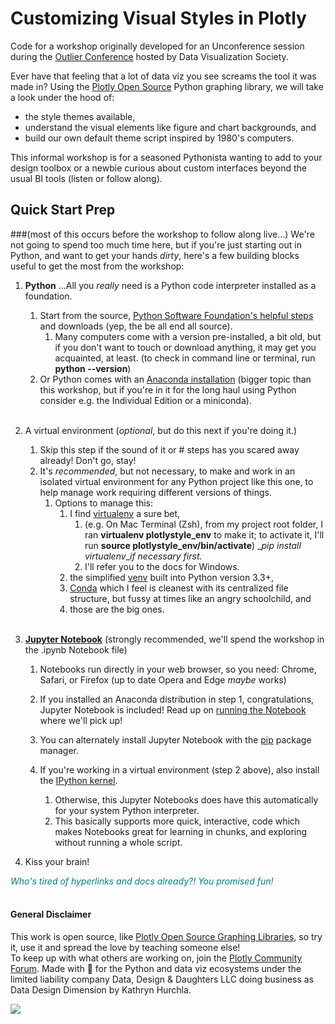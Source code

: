 # Customizing Visual Styles in Plotly

Code for a workshop originally developed for an Unconference session during the [Outlier Conference](https://outlierconf.com/) hosted by Data Visualization Society.

Ever have that feeling that a lot of data viz you see screams the tool it was made in? Using the [Plotly Open Source](https://github.com/plotly/plotly.py) Python graphing library, we will take a look under the hood of:

- the style themes available, 
- understand the visual elements like figure and chart backgrounds, and 
- build our own default theme script inspired by 1980's computers. 

This informal workshop is for a seasoned Pythonista wanting to add to your design toolbox or a newbie curious about custom interfaces beyond the usual BI tools (listen or follow along).

## Quick Start Prep 
###(most of this occurs before the workshop to follow along live...)
We're not going to spend too much time here, but if you're just starting out in Python, and want to get your hands _dirty_, here's a few building blocks useful to get the most from the workshop:

1. __Python__ ...All you _really_ need is a Python code interpreter installed as a foundation.
   1. Start from the source, [Python Software Foundation's helpful steps](https://wiki.python.org/moin/BeginnersGuide/Download) and downloads (yep, the be all end all source).
      1. Many computers come with a version pre-installed, a bit old, but if you don't want to touch or download anything, it may get you acquainted, at least. (to check in command line or terminal, run **python --version**)
   2. Or Python comes with an [Anaconda installation](https://docs.anaconda.com/anaconda/install/index.html) (bigger topic than this workshop, but if you're in it for the long haul using Python consider e.g. the Individual Edition or a miniconda).
<br><br>
2. A virtual environment (_optional_, but do this next if you're doing it.)
   1. Skip this step if the sound of it or # steps has you scared away already! Don't go, stay!
   2. It's _recommended_, but not necessary, to make and work in an isolated virtual environment for any Python project like this one, to help manage work requiring different versions of things. 
      1. Options to manage this: 
         1. I find [virtualenv](https://virtualenv.pypa.io/en/latest/user_guide.html#python-discovery) a sure bet, 
            1. (e.g. On Mac Terminal (Zsh), from my project root folder, I ran **virtualenv plotlystyle_env** to make it; to activate it, I'll run **source plotlystyle_env/bin/activate**) _*pip install virtualenv*__if necessary first._
            2. I'll refer you to the docs for Windows.
         2. the simplified [venv](https://docs.python.org/3/library/venv.html#module-venv) built into Python version 3.3+, 
         3. [Conda](https://docs.conda.io/projects/conda/en/latest/user-guide/tasks/manage-environments.html) which I feel is cleanest with its centralized file structure, but fussy at times like an angry schoolchild, and 
         4. those are the big ones.
<br><br>
3. [__Jupyter Notebook__](https://docs.jupyter.org/en/latest/install/notebook-classic.html) (strongly recommended, we'll spend the workshop in the .ipynb Notebook file)
   1. Notebooks run directly in your web browser, so you need: Chrome, Safari, or Firefox (up to date Opera and Edge *maybe* works)
   2. If you installed an Anaconda distribution in step 1, congratulations, Jupyter Notebook is included! Read up on [running the Notebook](https://docs.jupyter.org/en/latest/running.html#running) where we'll pick up!
   3. You can alternately install Jupyter Notebook with the [pip](https://pip.pypa.io/) package manager.

   4. If you're working in a virtual environment (step 2 above), also install the [IPython kernel](https://ipython.readthedocs.io/en/stable/install/kernel_install.html).
      1. Otherwise, this Jupyter Notebooks does have this automatically for your system Python interpreter. 
      2. This basically supports more quick, interactive, code which makes Notebooks great for learning in chunks, and exploring without running a whole script.

4. Kiss your brain!

<span style="color:Teal">_*Who's tired of hyperlinks and docs already?! You promised fun!*_</span>
<br><br>

#### General Disclaimer
This work is open source, like [Plotly Open Source Graphing Libraries](https://plotly.com/graphing-libraries/), so try it, use it and spread the love by teaching someone else!<br>
To keep up with what others are working on, join the [Plotly Community Forum](https://community.plotly.com/).
Made with 💌 for the Python and data viz ecosystems under the limited liability company Data, Design & Daughters LLC doing business as Data Design Dimension by Kathryn Hurchla.

<!-- my custom buy me and a mentee a tea button -->
<a href="https://www.buymeacoffee.com/earthtokathy"><img src="https://img.buymeacoffee.com/button-api/?text=Fuel coding styles with tea&emoji=🍵&slug=earthtokathy&button_colour=ecd0df&font_colour=062D3F&font_family=Poppins&outline_colour=000000&coffee_colour=FFDD00"></a>